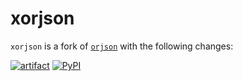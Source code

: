 # xorjson

`xorjson` is a fork of [`orjson`](https://github.com/ijl/orjson) with the following changes:

[![artifact](https://github.com/timkpaine/xorjson/actions/workflows/artifact.yaml/badge.svg?branch=main&event=push)](https://github.com/timkpaine/xorjson/actions/workflows/artifact.yaml)
[![PyPI](https://img.shields.io/pypi/l/xorjson.svg)](https://pypi.python.org/pypi/xorjson)
